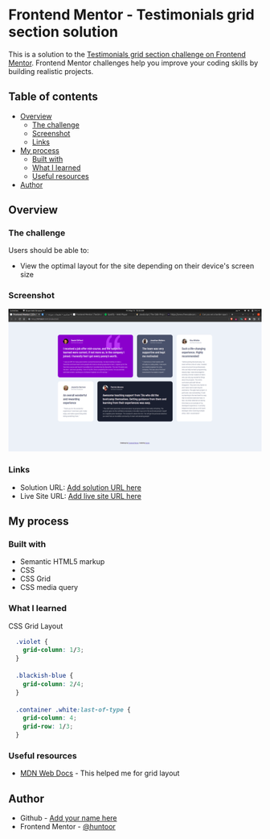 # Frontend Mentor - Testimonials grid section solution

This is a solution to the [Testimonials grid section challenge on Frontend Mentor](https://www.frontendmentor.io/challenges/testimonials-grid-section-Nnw6J7Un7). Frontend Mentor challenges help you improve your coding skills by building realistic projects. 

## Table of contents

- [Overview](#overview)
  - [The challenge](#the-challenge)
  - [Screenshot](#screenshot)
  - [Links](#links)
- [My process](#my-process)
  - [Built with](#built-with)
  - [What I learned](#what-i-learned)
  - [Useful resources](#useful-resources)
- [Author](#author)

## Overview

### The challenge

Users should be able to:

- View the optimal layout for the site depending on their device's screen size

### Screenshot

![](./images/Screenshot.png)

### Links

- Solution URL: [Add solution URL here](https://your-solution-url.com)
- Live Site URL: [Add live site URL here](https://your-live-site-url.com)

## My process

### Built with

- Semantic HTML5 markup
- CSS
- CSS Grid
- CSS media query

### What I learned

CSS Grid Layout

```css
  .violet {
    grid-column: 1/3;
  }

  .blackish-blue {
    grid-column: 2/4;
  }

  .container .white:last-of-type {
    grid-column: 4;
    grid-row: 1/3;
  }
```

### Useful resources

- [MDN Web Docs](https://developer.mozilla.org/en-US/docs/Learn/CSS/CSS_layout/Grids) - This helped me for grid layout

## Author

- Github - [Add your name here](https://github.com/huntoor)
- Frontend Mentor - [@huntoor](https://www.frontendmentor.io/profile/huntoor)
